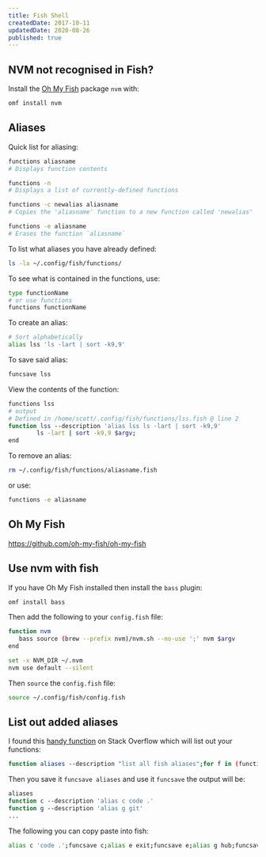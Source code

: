 ```yaml
---
title: Fish Shell
createdDate: 2017-10-11
updatedDate: 2020-08-26
published: true
---
```


## NVM not recognised in Fish?

Install the [Oh My Fish](#Oh-My-Fish) package `nvm` with:

```bash
omf install nvm
```

## Aliases

Quick list for aliasing:

```bash
functions aliasname
# Displays function contents

functions -n
# Displays a list of currently-defined functions

functions -c newalias aliasname
# Copies the 'aliasname' function to a new function called 'newalias'

functions -e aliasname
# Erases the function `aliasname`
```

To list what aliases you have already defined:

```bash
ls -la ~/.config/fish/functions/
```

To see what is contained in the functions, use:

```bash
type functionName
# or use functions
functions functionName
```

To create an alias:

```bash
# Sort alphabetically
alias lss 'ls -lart | sort -k9,9'
```

To save said alias:

```bash
funcsave lss
```

View the contents of the function:

```bash
functions lss
# output
# Defined in /home/scott/.config/fish/functions/lss.fish @ line 2
function lss --description 'alias lss ls -lart | sort -k9,9'
        ls -lart | sort -k9,9 $argv;
end
```

To remove an alias:

```bash
rm ~/.config/fish/functions/aliasname.fish
```

or use:

```bash
functions -e aliasname
```

## Oh My Fish

https://github.com/oh-my-fish/oh-my-fish

## Use nvm with fish

If you have Oh My Fish installed then install the `bass` plugin:

```bash
omf install bass
```

Then add the following to your `config.fish` file:

```bash
function nvm
   bass source (brew --prefix nvm)/nvm.sh --no-use ';' nvm $argv
end

set -x NVM_DIR ~/.nvm
nvm use default --silent
```

Then `source` the `config.fish` file:

```bash
source ~/.config/fish/config.fish
```

## List out added aliases

I found this [handy function] on Stack Overflow which will list out
your functions:

```bash
function aliases --description "list all fish aliases";for f in (functions);functions $f | grep \'alias;end;end;
```

Then you save it `funcsave aliases` and use it `funcsave` the output
will be:

```bash
aliases
function c --description 'alias c code .'
function g --description 'alias g git'
...
```

The following you can copy paste into fish:

```bash
alias c 'code .';funcsave c;alias e exit;funcsave e;alias g hub;funcsave g;alias lss 'ls -lart | sort -k9,9';funcsave lss;alias ni 'npm i';funcsave ni;alias nid 'npm i -D';funcsave nid;alias nig 'npm i -g';funcsave nig;alias no 'npm outdated';funcsave no;alias nog 'npm outdated -g --depth=0';funcsave nog;alias nr 'npm run';funcsave nr;alias nrb 'npm run build';funcsave nrb;alias nrd 'npm run dev';funcsave nrd;alias nrf 'npm run format';funcsave nrf;alias nrs 'npm run start';funcsave nrs;alias nu 'npm un';funcsave nu;alias nug 'npm -g un';funcsave nug;alias pp 'git pull && git push';funcsave pp;alias r 'cd ~/repos';funcsave r;alias ya 'yarn add';funcsave ya;alias yad 'yarn add -D';funcsave yad;alias yb 'yarn build';funcsave yb;alias ybycys 'yarn clean && yb && yarn serve';funcsave ybycys;alias yd 'yarn dev';funcsave yd;alias yg 'yarn go';funcsave yg;alias yga 'yarn global add';funcsave yga;alias yr 'yarn remove';funcsave yr;alias ys 'yarn start';funcsave ys;alias yyb 'yarn && yarn build';funcsave yyb;alias yyd 'yarn && yarn dev';funcsave yyd;
```

<!-- Links -->

[handy function]: https://stackoverflow.com/a/50803805/1138354
